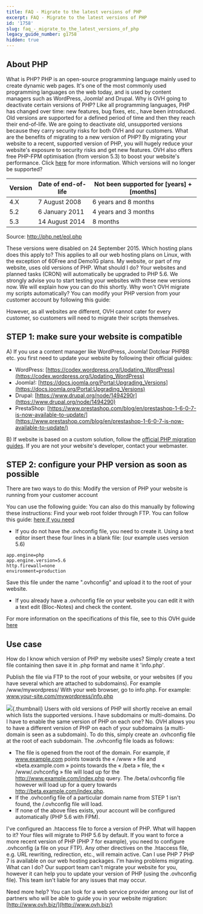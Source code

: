 ```yaml
---
title: FAQ - Migrate to the latest versions of PHP
excerpt: FAQ - Migrate to the latest versions of PHP
id: '1758'
slug: faq_-_migrate_to_the_latest_versions_of_php
legacy_guide_number: g1758
hidden: true
---
```



## About PHP
What is PHP?
PHP is an open-source programming language mainly used to create dynamic web pages.
It's one of the most commonly used programming languages on the web today, and is used by content managers such as WordPress, Joomla! and Drupal.
Why is OVH going to deactivate certain versions of PHP?
Like all programming languages, PHP has changed over time: new features, bug fixes, etc., have been introduced. Old versions are supported for a defined period of time and then they reach their end-of-life. We are going to deactivate old, unsupported versions because they carry security risks for both OVH and our customers.
What are the benefits of migrating to a new version of PHP?
By migrating your website to a recent, supported version of PHP, you will hugely reduce your website's exposure to security risks and get new features.
OVH also offers free PHP-FPM optimisation (from version 5.3) to boost your website's performance. Click [here](https://www.ovh.co.uk/g1175.php-fpm-optimisation) for more information.
Which versions will no longer be supported?

|Version|Date of end-of-life|Not been supported for [years] + [months] |
|---|---|---|
|4.X|7 August 2008|6 years and 8 months|
|5.2|6 January 2011|4 years and 3 months|
|5.3|14 August 2014|8 months|


Source: http://php.net/eol.php

These versions were disabled on 24 September 2015.
Which hosting plans does this apply to?
This applies to all our web hosting plans on Linux, with the exception of 60Free and Demo1G plans.
My website, or part of my website, uses old versions of PHP. What should I do?
Your websites and planned tasks (CRON) will automatically be upgraded to PHP 5.6.
We strongly advise you to start testing your websites with these new versions now. We will explain how you can do this shortly.
Why won't OVH migrate my scripts automatically?
You can modify your PHP version from your customer account by following this guide:
[]({legacy}1999)

However, as all websites are different, OVH cannot cater for every customer, so customers will need to migrate their scripts themselves.


## STEP 1: make sure your website is compatible
A) If you use a content manager like WordPress, Joomla! Dotclear PHPBB etc. you first need to update your website by following their official guides:

- WordPress: [https://codex.wordpress.org/Updating_WordPress](https://codex.wordpress.org/Updating_WordPress)
- Joomla!: [https://docs.joomla.org/Portal:Upgrading_Versions](https://docs.joomla.org/Portal:Upgrading_Versions)
- Drupal: [https://www.drupal.org/node/1494290r](https://www.drupal.org/node/1494290)
- PrestaShop: [https://www.prestashop.com/blog/en/prestashop-1-6-0-7-is-now-available-to-update/](https://www.prestashop.com/blog/en/prestashop-1-6-0-7-is-now-available-to-update/)


B) If website is based on a custom solution, follow the [official PHP migration guides](http://php.net/manual/en/appendices.php).
If you are not your website's developer, contact your webmaster.


## STEP 2: configure your PHP version as soon as possible
There are two ways to do this:
Modify the version of PHP your website is running from your customer account

You can use the following guide:
[]({legacy}1999)
You can also do this manually by following these instructions:
Find your web root folder through FTP. You can follow this guide: [here if you need](https://www.ovh.co.uk/g1380.filezilla-user-guide)


- If you do not have the .ovhconfig file, you need to create it. Using a text editor insert these four lines in a blank file: (our example uses version 5.6)


```
app.engine=php
app.engine.version=5.6
http.firewall=none
environment=production
```



Save this file under the name ".ovhconfig" and upload it to the root of your website.  


- If you already have a .ovhconfig file on your website you can edit it with a text edit (Bloc-Notes) and check the content. 


For more information on the specifications of this file, see to this OVH guide [here](https://www.ovh.co.uk/g1207.how_to_configure_php_on_your_ovh_web_server_2014)


## Use case
How do I know which version of PHP my website uses?
Simply create a text file containing <?php phpinfo(); ?> then save it in .php format and name it 'info.php'.

Publish the file via FTP to the root of your website, or your websites (if you have several which are attached to subdomains). For example /www/mywordpress/
With your web browser, go to info.php. For example: www.your-site.com/mywordpress/info.php

![](images/img_2601.jpg){.thumbnail}
Users with old versions of PHP will shortly receive an email which lists the supported versions.
I have subdomains or multi-domains. Do I have to enable the same version of PHP on each one?
No. OVH allows you to have a different version of PHP on each of your subdomains (a multi-domain is seen as a subdomain).
To do this, simply create an .ovhconfig file at the root of each subdomain. The .ovhconfig file loads as follows:


- The file is opened from the root of the domain. For example, if www.example.com points towards the « /www » file and «beta.example.com » points towards the « /beta » file, the « /www/.ovhconfig » file will load up for the http://www.example.com/index.php query. The /beta/.ovhconfig file however will load up for a query towards http://beta.example.com/index.php.
- If the .ovhconfig file of a particular domain name from STEP 1 isn't found, the /.ovhconfig file will load.
- If none of the above files exists, your account will be configured automatically (PHP 5.6 with FPM).


I've configured an .htaccess file to force a version of PHP. What will happen to it?
Your files will migrate to PHP 5.6 by default. If you want to force a more recent version of PHP (PHP 7 for example), you need to configure .ovhconfig (a file on your FTP).
Any other directives on the .htaccess file, e.g. URL rewriting, redirection, etc., will remain active.
 Can I use PHP 7
PHP 7 is available on our web hosting packages.
I'm having problems migrating. What can I do?
Our support team can't migrate your website for you, however it can help you to update your version of PHP (using the .ovhconfig file). This team isn't liable for any issues that may occur.

Need more help? You can look for a web service provider among our list of partners who will be able to guide you in your website migration: [http://www.ovh.biz/](http://www.ovh.biz/)

